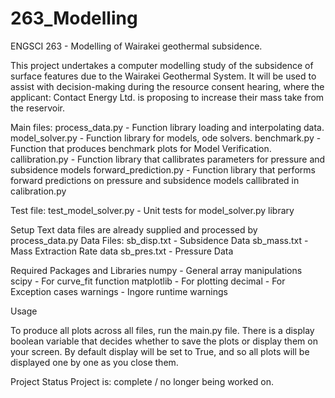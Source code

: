 # 263_Modelling
ENGSCI 263 - Modelling of Wairakei geothermal subsidence.

This project undertakes a computer modelling study of the subsidence of surface features due to the Wairakei Geothermal System. It will be used
to assist with decision-making during the resource consent hearing, where the applicant: Contact Energy Ltd. is proposing to increase their mass
take from the reservoir.


Main files:
process_data.py - Function library loading and interpolating data.
model_solver.py - Function library for models, ode solvers.
benchmark.py - Function that produces benchmark plots for Model Verification.
callibration.py - Function library that callibrates parameters for pressure and subsidence models
forward_prediction.py - Function library that performs forward predictions on pressure and subsidence models callibrated in calibration.py

Test file:
test_model_solver.py - Unit tests for model_solver.py library


Setup
Text data files are already supplied and processed by process_data.py
Data Files:
sb_disp.txt - Subsidence Data
sb_mass.txt - Mass Extraction Rate data
sb_pres.txt - Pressure Data

Required Packages and Libraries
numpy - General array manipulations
scipy - For curve_fit function
matplotlib - For plotting
decimal - For Exception cases
warnings - Ingore runtime warnings

Usage

To produce all plots across all files, run the main.py file.
There is a display boolean variable that decides whether to save the plots
or display them on your screen. By default display will be set to True, and so 
all plots will be displayed one by one as you close them.

Project Status
Project is: complete / no longer being worked on.



